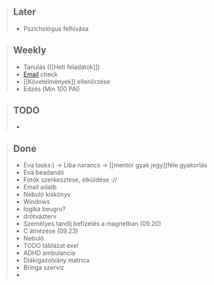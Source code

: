>## Later
>- Pszichológus felhívása
 
>## Weekly
>- Tanulás ([[Heti feladatok]])
>- [Email](https://mail.google.com/mail/u/1/#inbox) check
>- [[Követelmények]] ellenőrzése
>- Edzés (Min 100 PAI)

>## TODO
>- 
 
>## Done
>- Eva tasks:) -> Liba narancs -> [[mentor gyak jegy]]féle gyakorlás
>- Eva beadandó
>- Fotók szerkesztése, elküldése ://
>- Email adatb
>- Nebuló kiskönyv
>- Windows
>- logika beugro? 
>- drótvázterv
>- Személyes tandíj befizetés a magnetban (09.20)
>- C átnézése (09.23)
>- Nebuló
>- TODO táblázat exel
>- ADHD ambulancia
>- Diákigazolvány matrica
>- Bringa szervíz
>-